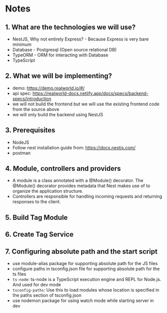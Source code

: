 # Notes

## 1. What are the technologies we will use?

- NestJS, Why not entirely Express? - Because Express is very bare minimum
- Database - Postgresql (Open source relational DB)
- TypeORM - ORM for interacting with Database
- TypeScript

## 2. What we will be implementing?

- demo: https://demo.realworld.io/#/
- api spec: https://realworld-docs.netlify.app/docs/specs/backend-specs/introduction
- we will not build the frontend but we will use the existing frontend code from the source above
- we will only build the backend using NestJS

## 3. Prerequisites

- NodeJS
- Follow nest installation guide from: https://docs.nestjs.com/
- postman

## 4. Module, controllers and providers

- A module is a class annotated with a @Module() decorator. The @Module() decorator provides metadata that Nest makes use of to organize the application structure.
- Controllers are responsible for handling incoming requests and returning responses to the client.

## 5. Build Tag Module

## 6. Create Tag Service

## 7. Configuring absolute path and the start script

- use module-alias package for supporting absolute path for the JS files
- configure paths in tsconfig.json file for supporting absolute path for the ts files
- `ts-node`: ts-node is a TypeScript execution engine and REPL for Node.js. And used for dev mode
- `tsconfig-paths`: Use this to load modules whose location is specified in the paths section of tsconfig.json
- use nodemon package for using watch mode while starting server in dev
